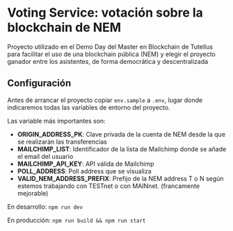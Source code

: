 # Voting Service: votación sobre la blockchain de NEM

Proyecto utilizado en el Demo Day del Master en Blockchain de Tutellus para
facilitar el uso de una blockchain pública (NEM) y elegir el proyecto ganador
entre los asistentes, de forma democrática y descentralizada

## Configuración

Antes de arrancar el proyecto copiar `env.sample` a `.env`, lugar donde indicaremos
todas las variables de entorno del proyecto.

Las variable más importantes son:

* **ORIGIN_ADDRESS_PK**: Clave privada de la cuenta de NEM desde la que se
realizarán las transferencias
* **MAILCHIMP_LIST**: Identificador de la lista de Mailchimp donde se añade el
email del usuario
* **MAILCHIMP_API_KEY**: API válida de Mailchimp
* **POLL_ADDRESS**: Poll address que se visualiza
* **VALID_NEM_ADDRESS_PREFIX**: Prefijo de la NEM address T o N según estemos
trabajando con TESTnet o con MAINnet. (francamente mejorable)

En desarrollo: `npm run dev`

En producción: `npm run build && npm run start`
